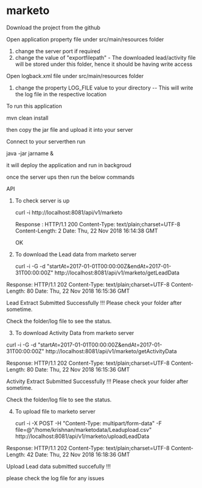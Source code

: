 # marketo

Download the project from the github

Open application property file under src/main/resources folder

1. change the server port if required
2. change the value of "exportfilepath"  - The downloaded lead/activity file will be stored under this folder, hence it should be having write access

Open logback.xml file under src/main/resources folder
1. change the property LOG_FILE value to your directory -- This will write the log file in the respective location


To run this application

mvn clean install

then copy the jar file and upload it into your server

Connect to your serverthen run

java -jar jarname &

it will deploy the application and run in backgroud

once the server ups then run the below commands


API

1. To check server is up 

    curl -i  http://localhost:8081/api/v1/marketo

    Response : 
    HTTP/1.1 200 
    Content-Type: text/plain;charset=UTF-8
    Content-Length: 2
    Date: Thu, 22 Nov 2018 16:14:38 GMT

    OK
    
2. To download the Lead data from marketo server

	curl -i -G -d  "startAt=2017-01-01T00:00:00Z&endAt=2017-01-31T00:00:00Z" http://localhost:8081/api/v1/marketo/getLeadData

  Response:
  HTTP/1.1 202 
  Content-Type: text/plain;charset=UTF-8
  Content-Length: 80
  Date: Thu, 22 Nov 2018 16:15:36 GMT

  Lead Extract Submitted Successfully !!! Please check your folder after sometime.
  
  Check the folder/log file to see the status.


3. To download Activity Data from marketo server

  
  curl -i -G -d  "startAt=2017-01-01T00:00:00Z&endAt=2017-01-31T00:00:00Z" http://localhost:8081/api/v1/marketo/getActivityData
  
  Response:
  HTTP/1.1 202 
  Content-Type: text/plain;charset=UTF-8
  Content-Length: 80
  Date: Thu, 22 Nov 2018 16:15:36 GMT

  Activity Extract Submitted Successfully !!! Please check your folder after sometime.
  
  
  Check the folder/log file to see the status.

4. To upload file to marketo server

	curl -i -X POST -H "Content-Type: multipart/form-data" -F file=@"/home/krishnan/marketodata/Leadupload.csv" http://localhost:8081/api/v1/marketo/uploadLeadData

  Response:
  HTTP/1.1 202 
  Content-Type: text/plain;charset=UTF-8
  Content-Length: 42
  Date: Thu, 22 Nov 2018 16:18:36 GMT

  Upload Lead data submitted succefully !!!
  
  please check the log file for any issues


